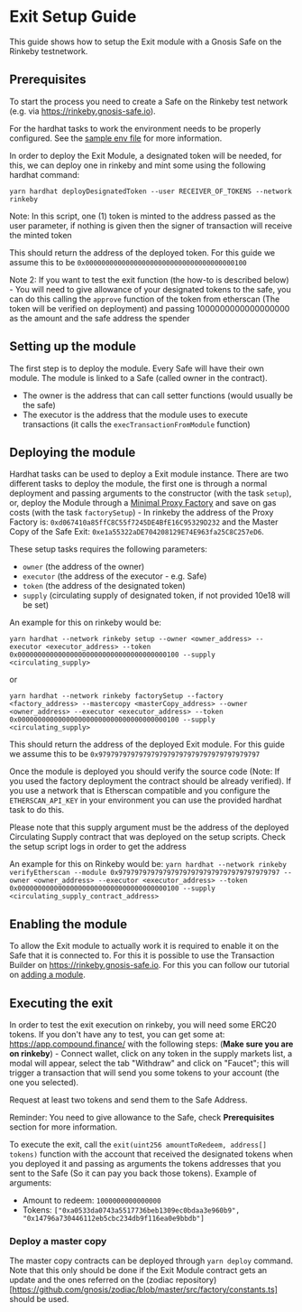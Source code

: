 # Exit Setup Guide

This guide shows how to setup the Exit module with a Gnosis Safe on the Rinkeby testnetwork.

## Prerequisites

To start the process you need to create a Safe on the Rinkeby test network (e.g. via https://rinkeby.gnosis-safe.io).

For the hardhat tasks to work the environment needs to be properly configured. See the [sample env file](../.env.sample) for more information.

In order to deploy the Exit Module, a designated token will be needed, for this, we can deploy one in rinkeby and mint some using the following hardhat command:

`yarn hardhat deployDesignatedToken --user RECEIVER_OF_TOKENS --network rinkeby`

Note: In this script, one (1) token is minted to the address passed as the user parameter, if nothing is given then the signer of transaction will receive the minted token

This should return the address of the deployed token. For this guide we assume this to be `0x0000000000000000000000000000000000000100`

Note 2: If you want to test the exit function (the how-to is described below) - You will need to give allowance of your designated tokens to the safe, you can do this calling the `approve` function of the token from etherscan (The token will be verified on deployment) and passing 1000000000000000000 as the amount and the safe address the spender

## Setting up the module

The first step is to deploy the module. Every Safe will have their own module. The module is linked to a Safe (called owner in the contract).

- The owner is the address that can call setter functions (would usually be the safe)
- The executor is the address that the module uses to execute transactions (it calls the `execTransactionFromModule` function)

## Deploying the module

Hardhat tasks can be used to deploy a Exit module instance. There are two different tasks to deploy the module, the first one is through a normal deployment and passing arguments to the constructor (with the task `setup`), or, deploy the Module through a [Minimal Proxy Factory](https://eips.ethereum.org/EIPS/eip-1167) and save on gas costs (with the task `factorySetup`) - In rinkeby the address of the Proxy Factory is: `0xd067410a85ffC8C55f7245DE4BfE16C95329D232` and the Master Copy of the Safe Exit: `0xe1a55322aDE704208129E74E963fa25C8C257eD6`.

These setup tasks requires the following parameters:

- `owner` (the address of the owner)
- `executor` (the address of the executor - e.g. Safe)
- `token` (the address of the designated token)
- `supply` (circulating supply of designated token, if not provided 10e18 will be set)

An example for this on rinkeby would be:

`yarn hardhat --network rinkeby setup --owner <owner_address> --executor <executor_address> --token 0x0000000000000000000000000000000000000100 --supply <circulating_supply>`

or

`yarn hardhat --network rinkeby factorySetup --factory <factory_address> --mastercopy <masterCopy_address> --owner <owner_address> --executor <executor_address> --token 0x0000000000000000000000000000000000000100 --supply <circulating_supply>`

This should return the address of the deployed Exit module. For this guide we assume this to be `0x9797979797979797979797979797979797979797`

Once the module is deployed you should verify the source code (Note: If you used the factory deployment the contract should be already verified). If you use a network that is Etherscan compatible and you configure the `ETHERSCAN_API_KEY` in your environment you can use the provided hardhat task to do this.

Please note that this supply argument must be the address of the deployed Circulating Supply contract that was deployed on the setup scripts. Check the setup script logs in order to get the address

An example for this on Rinkeby would be:
`yarn hardhat --network rinkeby verifyEtherscan --module 0x9797979797979797979797979797979797979797 --owner <owner_address> --executor <executor_address> --token 0x0000000000000000000000000000000000000100 --supply <circulating_supply_contract_address>`

## Enabling the module

To allow the Exit module to actually work it is required to enable it on the Safe that it is connected to. For this it is possible to use the Transaction Builder on https://rinkeby.gnosis-safe.io. For this you can follow our tutorial on [adding a module](https://help.gnosis-safe.io/en/articles/4934427-add-a-module).

## Executing the exit

In order to test the exit execution on rinkeby, you will need some ERC20 tokens. If you don't have any to test, you can get some at: https://app.compound.finance/ with the following steps: (**Make sure you are on rinkeby**) - Connect wallet, click on any token in the supply markets list, a modal will appear, select the tab "Withdraw" and click on "Faucet"; this will trigger a transaction that will send you some tokens to your account (the one you selected).

Request at least two tokens and send them to the Safe Address.

Reminder: You need to give allowance to the Safe, check **Prerequisites** section for more information.

To execute the exit, call the `exit(uint256 amountToRedeem, address[] tokens)` function with the account that received the designated tokens when you deployed it and passing as arguments the tokens addresses that you sent to the Safe (So it can pay you back those tokens). Example of arguments:

- Amount to redeem: `1000000000000000`
- Tokens: `["0xa0533da0743a5517736beb1309ec0bdaa3e960b9", "0x14796a730446112eb5cbc234db9f116ea0e9bbdb"]`

### Deploy a master copy

The master copy contracts can be deployed through `yarn deploy` command. Note that this only should be done if the Exit Module contract gets an update and the ones referred on the (zodiac repository)[https://github.com/gnosis/zodiac/blob/master/src/factory/constants.ts] should be used.